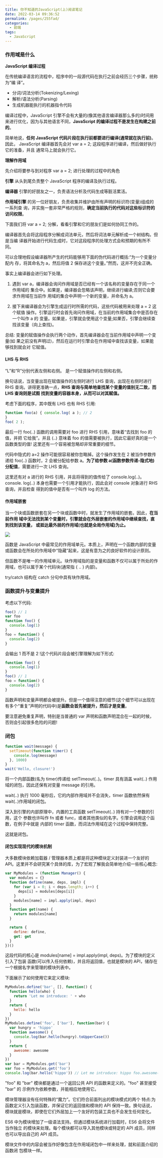 ```yaml
---
title: 你不知道的JavaScript(上)阅读笔记
date: 2022-03-14 09:36:52
permalink: /pages/255fad/
categories:
  - 前端
tags:
  - JavaScript
---
```


### 作用域是什么

**JavaScript 编译过程**

在传统编译语言的流程中，程序中的一段源代码在执行之前会经历三个步骤，统称为“编 译”。

- 分词/词法分析(Tokenizing/Lexing)
- 解析/语法分析(Parsing)
- 生成机器能执行的机器指令代码

编译过程中，JavaScript 引擎不会有大量的(像其他语言编译器那么多的)时间用来进行优化，因为与其他语言不同，**JavaScript 的编译过程不是发生在构建之前的**。

简单地说，**任何 JavaScript 代码片段在执行前都要进行编译(通常就在执行前)**。因此， JavaScript 编译器首先会对 var a = 2; 这段程序进行编译，然后做好执行它的准备，并且 通常马上就会执行它。

**理解作用域**

先介绍将要参与到对程序 var a = 2; 进行处理的过程中的角色

**引擎**
从头到尾负责整个 JavaScript 程序的编译及执行过程。

**编译器**
引擎的好朋友之一，负责语法分析及代码生成等脏活累活。

**作用域引擎**
的另一位好朋友，负责收集并维护由所有声明的标识符(变量)组成的一系列查 询，并实施一套非常严格的规则，**确定当前执行的代码对这些标识符的访问权限**。

下面我们将 var a = 2; 分解，看看引擎和它的朋友们是如何协同工作的。

编译器首先会将这段程序分解成词法单元，然后将词法单元解析成一个树结构。但是当编 译器开始进行代码生成时，它对这段程序的处理方式会和预期的有所不同。

可以合理地假设编译器所产生的代码能够用下面的伪代码进行概括:“为一个变量分配内 存，将其命名为 a，然后将值 2 保存进这个变量。”然而，这并不完全正确。

事实上编译器会进行如下处理。

1. 遇到 var a，编译器会询问作用域是否已经有一个该名称的变量存在于同一个作用域的 集合中。如果是，编译器会忽略该声明，继续进行编译;否则它会要求作用域在当前作 用域的集合中声明一个新的变量，并命名为 a。

2. 接下来编译器会为引擎生成运行时所需的代码，这些代码被用来处理 a = 2 这个赋值 操作。引擎运行时会首先询问作用域，在当前的作用域集合中是否存在一个叫作 a 的 变量。如果是，引擎就会使用这个变量;如果否，引擎会继续查找该变量（向上查找)。

总结: 变量的赋值操作会执行两个动作，首先编译器会在当前作用域中声明一个变量(如 果之前没有声明过)，然后在运行时引擎会在作用域中查找该变量，如果能够找到就会对 它赋值。

#### LHS 与 RHS

“L”和“R”分别代表左侧和右侧。 是一个赋值操作的左侧和右侧。

换句话说，当变量出现在赋值操作的左侧时进行 LHS 查询，出现在右侧时进行 RHS 查询。讲得更准确一点，**RHS 查询与简单地查找某个变量的值别无二致，而 LHS 查询则是试图 找到变量的容器本身，从而可以对其赋值。**

考虑下面的程序，其中既有 LHS 也有 RHS 引用:

```JavaScript
function foo(a) { console.log( a ); // 2
}
foo( 2 );
```

最后一行 foo(..) 函数的调用需要对 foo 进行 RHS 引用，意味着“去找到 foo 的值，并把 它给我”。并且 (..) 意味着 foo 的值需要被执行，因此它最好真的是一个函数类型的值!
这里还有一个容易被忽略却非常重要的细节。

代码中隐式的 a=2 操作可能很容易被你忽略掉。这个操作发生在 2 被当作参数传递给 foo(..) 函数时，2 会被分配给参数 a。**为了给参数 a(函数参数传递-隐式地)分配值**，需要进行一次 LHS 查询。

这里还有对 a 进行的 RHS 引用，并且将得到的值传给了 console.log(..)。console. log(..) 本身也需要一个引用才能执行，因此会对 console 对象进行 RHS 查询，并且检查 得到的值中是否有一个叫作 log 的方法。

#### 作用域嵌套

当一个块或函数嵌套在另一个块或函数中时，就发生了作用域的嵌套。因此，**在当前作用 域中无法找到某个变量时，引擎就会在外层嵌套的作用域中继续查找，直到找到该变量， 或抵达最外层的作用域(也就是全局作用域)为止。**

![](https://gitee.com/gan_chuan_yin/blog-image/raw/master/img/20220316100656.png)

函数是 JavaScript 中最常见的作用域单元。本质上，声明在一个函数内部的变量或函数会在所处的作用域中“隐藏”起来，这是有意为之的良好软件的设计原则。

但函数不是唯一的作用域单元。块作用域指的是变量和函数不仅可以属于所处的作用域，也可以属于某个代码块(通常指 { .. } 内部)。

try/catch 结构在 catch 分句中具有块作用域。

### 函数提升与变量提升

考虑以下代码:

```js
foo() // 1
var foo
function foo() {
  console.log(1)
}
foo = function() {
  console.log(2)
}
```

会输出 1 而不是 2 !这个代码片段会被引擎理解为如下形式:

```js
function foo() {
  console.log(1)
}
foo() // 1
foo = function() {
  console.log(2)
}
```

函数声明和变量声明都会被提升。但是一个值得注意的细节(这个细节可以出现在有多个“重复”声明的代码中)是**函数会首先被提升，然后才是变量**。

要注意避免重复声明，特别是当普通的 var 声明和函数声明混合在一起的时候，否则会引起很多危险的问题!

### 闭包

```js
function wait(message) {
  setTimeout(function timer() {
    console.log(message)
  }, 1000)
}
wait('Hello, closure!')
```

将一个内部函数(名为 timer)传递给 setTimeout(..)。timer 具有涵盖 wait(..) 作用域的闭包，因此还保有对变量 message 的引用。

wait(..) 执行 1000 毫秒后，它的内部作用域并不会消失，timer 函数依然保有 wait(..)作用域的闭包。

深入到引擎的内部原理中，内置的工具函数 setTimeout(..) 持有对一个参数的引用，这个 参数也许叫作 fn 或者 func，或者其他类似的名字。引擎会调用这个函数，在例子中就是 内部的 timer 函数，而词法作用域在这个过程中保持完整。

这就是闭包。

#### 闭包实现现代的模块机制

大多数模块依赖加载器 / 管理器本质上都是将这种模块定义封装进一个友好的 API。这里并不会研究某个具体的库，为了宏观了解我会简单地介绍一些核心概念:

```js
var MyModules = (function Manager() {
  var modules = {}
  function define(name, deps, impl) {
    for (var i = 0; i < deps.length; i++) {
      deps[i] = modules[deps[i]]
    }
    modules[name] = impl.apply(impl, deps)
  }
  function get(name) {
    return modules[name]
  }

  return {
    define: define,
    get: get
  }
})()
```

这段代码的核心是 modules[name] = impl.apply(impl, deps)。为了模块的定义引入了包装 函数(可以传入任何依赖)，并且将返回值，也就是模块的 API，储存在一个根据名字来管理的模块列表中。

下面展示了如何使用它来定义模块:

```js
MyModules.define('bar', [], function() {
  function hello(who) {
    return 'Let me introduce: ' + who
  }
  return {
    hello: hello
  }
})
MyModules.define('foo', ['bar'], function(bar) {
  var hungry = 'hippo'
  function awesome() {
    console.log(bar.hello(hungry).toUpperCase())
  }
  return {
    awesome: awesome
  }
})
var bar = MyModules.get('bar')
var foo = MyModules.get('foo')
console.log(bar.hello('hippo')) // Let me introduce: hippo foo.awesome(); // LET ME INTRODUCE: HIPPO
```

"foo" 和 "bar" 模块都是通过一个返回公共 API 的函数来定义的。"foo" 甚至接受 "bar" 的 示例作为依赖参数，并能相应地使用它。

模块管理器没有任何特殊的“魔力”。它们符合前面列出的模块模式的两个 特点:为函数定义引入包装函数，并保证它的返回值和模块的 API 保持一致。换句话说，模块就是模块，即使在它们外层加上一个友好的包装工具也不会发生任何变化。

ES6 中为模块增加了一级语法支持。但通过模块系统进行加载时，ES6 会将文件当作独立 的模块来处理。每个模块都可以导入其他模块或特定的 API 成员，同样也可以导出自己的 API 成员。

模块文件中的内容会被当作好像包含在作用域闭包中一样来处理，就和前面介绍的函数闭 包模块一样。



